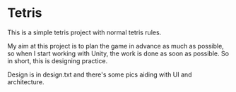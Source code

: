 # Tetris

This is a simple tetris project with normal tetris rules. 

My aim at this project is to plan the game in advance as much as possible, so when I start working with Unity, the work is done as soon as possible. So in short, this is designing practice.

Design is in design.txt and there's some pics aiding with UI and architecture.